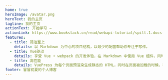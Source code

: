 ```yaml
---
home: true
heroImage: /avatar.png
heroText: 我的主页
tagline: 我的主页
actionText: 开始学习 →
actionLink: https://www.bookstack.cn/read/webapi-tutorial/spilt.1.docs-intersectionObserver.md
features:
  - title: 简洁至上
    details: 以 Markdown 为中心的项目结构，以最少的配置帮助你专注于写作。
  - title: Vue驱动
    details: 享受 Vue + webpack 的开发体验，在 Markdown 中使用 Vue 组件，同时可以使用 Vue 来开发自定义主题。
  - title: 高性能
    details: VuePress 为每个页面预渲染生成静态的 HTML，同时在页面被加载的时候，将作为 SPA 运行。
footer: 冒冒初夏的个人博客
---
```

